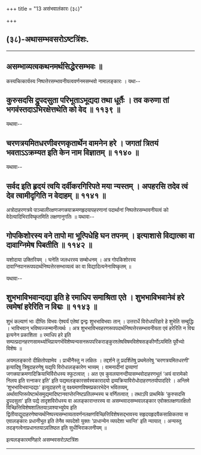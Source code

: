 +++
title = "13 असंभवालंकारः (३८)"

+++


## (३८)-अथासम्भवसरोऽष्टत्रिंशः.


_________


## असम्भाव्यत्वकथनमर्थसिद्धेरसम्भवः ॥

कस्यचित्कार्यस्य निष्पत्तेरसम्भावनीयत्ववर्णनमसम्भवो नामालङ्कारः । यथा--



## कुरुसदसि द्रुपदसुता परिभूताऽभूद्यदा तथा धूर्तैः । तव करुणा तां भगवंस्तदाऽभिरक्षेत्तथेति को वेद ॥ ११३९ ॥

यथावा--



## चरणत्रयमितधरणीवरणकृतार्थेन वामनेन हरे । जगतां त्रितयं भवताऽऽक्रम्यत इति केन नाम विज्ञातम् ॥ ११४० ॥

यथावा--



## सर्वद इति हृदयं त्वयि दर्वीकरगिरिपते मया न्यस्तम् । अपहरसि तदेव त्वं देव त्वामीदृगिति न वेदाहम् ॥ ११४१ ॥

अत्रोदाहरणत्रये पाञ्चालीरक्षणजगत्त्रयाक्रमणहृदयापहरणानां पदार्थानां
निष्पत्तेरसम्भावनीयत्वं को वेदेत्यादिभिराविष्कृतमिति लक्षणानुगतिः ॥
यथावा--



## गोपकिशोरस्य वने तापो मा भूत्पिधेहि घन तपनम् । इत्याशासे विद्यात्का वा दावाग्निमेष पिबतीति ॥ ११४२ ॥

यशोदाया उक्तिरियम् । घनेति जलधरस्य सम्बोधनम् । अत्र गोपकिशोरस्य
दावाग्निपानरूपपदार्थनिष्पत्तेरसम्भाव्यत्वं का वा विद्यादित्यनेनाविष्कृतम्
॥

यथावा--



## शुभभाविभवान्दद्या इति हे रमाधिप समाश्रिता एते । शुभभाविभवानेवं हरे त्वमेषां हरेरिति न विद्मः ॥ ११४३ ॥

शुभं कल्याणं भाः दीप्तिः विभवः ऐश्वर्यं एतेषां द्वन्द्वः शुभभाविभवाः
तान् । उत्तरार्धे विरोधपरिहारे हे शुभेति सम्बुद्धिः । भाविभवान्
भविष्यज्जन्मानीत्यर्थः । अत्र शुभभाविभवहरणरूपपदार्थनिष्पत्तेरसम्भावनीयता
एवं हरेरिति न विद्म इत्यनेन प्रकाशिता ॥ रमाधिप हरे इति
सम्पत्प्रदानहरणसामर्थ्याभिप्रायगर्भविशेष्यन्यसनरूपपरिकराङ्कुरश्लेषविषमविशेषसङ्कीर्णोऽयमिति
पूर्वेभ्यो विशेषः ॥

अयमलङ्कारो दीक्षितोपज्ञमेव । प्राचीनैस्तु न लक्षितः । तद्दर्शने तु
प्रदर्शितेषु प्रथमेतरेषु ‘चरणत्रयमितधरणी' इत्यादिषु त्रिषूदाहरणेषु
यद्यपि विरोधालङ्कारेण भाव्यम् । वामनादीनां द्रव्याणां
जगत्त्रयाक्रमणादिक्रियाभिर्विरोधस्य स्फुटत्वात् । अत एव
कुवलयानन्दीयासम्भवोदाहरणभूतं ‘अयं वारामेको निलय इति रत्नाकर इति’ इति
पद्यमलङ्कारसर्वस्वकारादयो द्रव्यक्रियाविरोधोदाहरणतयोपाददिरे । अन्तिमे
‘शुभभाविभवान्दद्याः' इत्युदाहरणे तु वक्ष्यमाणविषमप्रकारभेदेन भवितव्यम्,
अर्थावाप्तिरूपेष्टार्थसमुद्यमादिष्टानवाप्तेरनिष्टप्रतिलम्भस्य च
वर्णितत्वात् । तथाऽपि प्राथमिके ‘कुरुसदसि द्रुपदसुता' इति पद्ये
तादृशविरोधस्य वा अलङ्कारान्तरस्य वा असम्भवादसम्भवालङ्कार एवोक्तलक्षणलक्षितो
विच्छित्तिविशेषशालितयाऽवश्याभ्युपेय इति
द्वितीयाद्युदाहरणेष्वप्यर्थनिष्पत्त्यसम्भाव्यतावर्णनलक्षणविच्छित्तिविशेषसद्भावस्य
सहृदयहृदयैकसाक्षिकतया स एवालङ्कारः प्रधानीभूत इति तेनैव व्यपदेशो युक्तः
'प्राधान्येन व्यपदेशा भवन्ति' इति न्यायात् । अन्यस्तु
तदङ्गत्वेनाप्रधानतयाऽवतिष्ठत इति सुधीभिराकलनीयम् ॥

इत्यलङ्कारमणिहारे असम्भवसरोऽष्टत्रिंशः


_________


